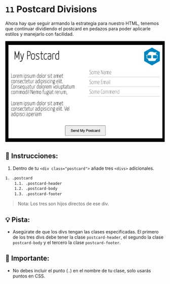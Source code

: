 # `11` Postcard Divisions

Ahora hay que seguir armando la estrategia para nuestro HTML, tenemos que continuar dividiendo el postcard en pedazos para poder aplicarle estilos y manejarlo con facilidad.

![Postcard Divisions](../../assets/11-postcard-divisions.gif?raw=true)

## 📝 Instrucciones:

1. Dentro de tu `<div class="postcard">` añade tres `<divs>` adicionales.

```txt
1. .postcard
    1.1. .postcard-header
    1.2. .postcard-body
    1.3. .postcard-footer
```

>Nota: Los tres son hijos directos de ese div.

## 💡 Pista:

+ Asegúrate de que los divs tengan las clases especificadas. El primero de los tres divs debe tener la clase `postcard-header`, el segundo la clase `postcard-body` y el tercero la clase `postcard-footer`.

## 🔎 Importante:

+ No debes incluir el punto (`.`) en el nombre de tu clase, solo usarás puntos en CSS.
